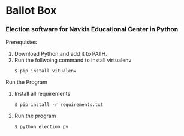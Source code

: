 # Ballot Box
### Election software for Navkis Educational Center in Python

Prerequistes 
1. Download Python and add it to PATH.
2. Run the follwoing command to install virtualenv
   ```
   $ pip install vitualenv
   ```

Run the Program
1. Install all requirements
   ```
   $ pip install -r requirements.txt
   ```
2. Run the program
   ```
   $ python election.py
   ```